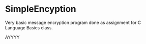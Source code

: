 # SimpleEncyption
Very basic message encryption program done as assignment for C Language Basics class.

AYYYY